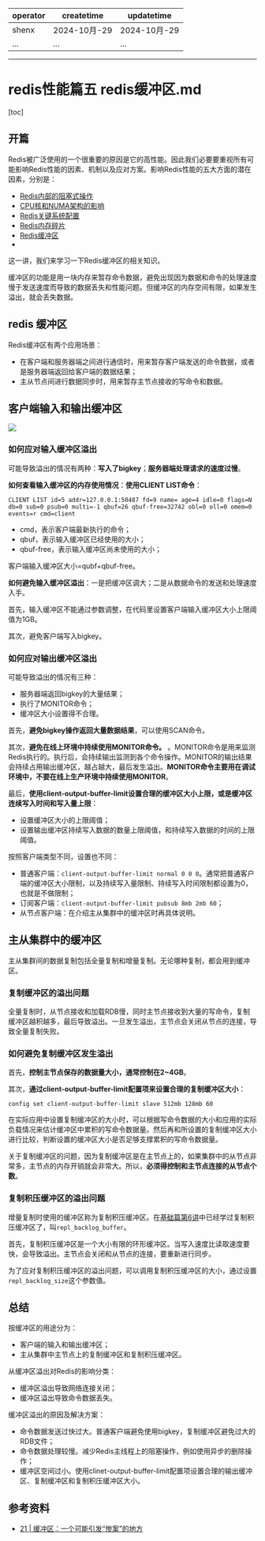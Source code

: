| operator | createtime | updatetime |
| ---- | ---- | ---- |
| shenx | 2024-10月-29 | 2024-10月-29  |
| ... | ... | ... |
---
# redis性能篇五 redis缓冲区.md

[toc]

## 开篇

Redis被广泛使用的一个很重要的原因是它的高性能。因此我们必要要重视所有可能影响Redis性能的因素、机制以及应对方案。影响Redis性能的五大方面的潜在因素，分别是：

*   [Redis内部的阻塞式操作](https://www.cnblogs.com/liang24/p/14231309.html)
*   [CPU核和NUMA架构的影响](https://www.cnblogs.com/liang24/p/14232836.html)
*   [Redis关键系统配置](https://www.cnblogs.com/liang24/p/14232880.html)
*   [Redis内存碎片](https://www.cnblogs.com/liang24/p/14232890.html)
*   [Redis缓冲区](https://www.cnblogs.com/liang24/p/14232895.html)
*   
这一讲，我们来学习一下Redis缓冲区的相关知识。

缓冲区的功能是用一块内存来暂存命令数据，避免出现因为数据和命令的处理速度慢于发送速度而导致的数据丢失和性能问题。但缓冲区的内存空间有限，如果发生溢出，就会丢失数据。


## redis 缓冲区

Redis缓冲区有两个应用场景：

*   在客户端和服务器端之间进行通信时，用来暂存客户端发送的命令数据，或者是服务器端返回给客户端的数据结果；
*   主从节点间进行数据同步时，用来暂存主节点接收的写命令和数据。

客户端输入和输出缓冲区
-----------

![](https://static001.geekbang.org/resource/image/b8/e4/b86be61e91bd7ca207989c220991fce4.jpg)

### 如何应对输入缓冲区溢出

可能导致溢出的情况有两种：**写入了bigkey**；**服务器端处理请求的速度过慢**。

**如何查看输入缓冲区的内存使用情况**：**使用CLIENT LIST命令**：

`CLIENT LIST id=5 addr=127.0.0.1:50487 fd=9 name= age=4 idle=0 flags=N db=0 sub=0 psub=0 multi=-1 qbuf=26 qbuf-free=32742 obl=0 oll=0 omem=0 events=r cmd=client`

*   cmd，表示客户端最新执行的命令；
*   qbuf，表示输入缓冲区已经使用的大小；
*   qbuf-free，表示输入缓冲区尚未使用的大小；

客户端输入缓冲区大小=qubf+qbuf-free。

**如何避免输入缓冲区溢出**：一是把缓冲区调大；二是从数据命令的发送和处理速度入手。

首先，输入缓冲区不能通过参数调整，在代码里设置客户端输入缓冲区大小上限阈值为1GB。

其次，避免客户端写入bigkey。

### 如何应对输出缓冲区溢出

可能导致溢出的情况有三种：

*   服务器端返回bigkey的大量结果；
*   执行了MONITOR命令；
*   缓冲区大小设置得不合理。

首先，**避免bigkey操作返回大量数据结果**，可以使用SCAN命令。

其次，**避免在线上环境中持续使用MONITOR命令。** 。MONITOR命令是用来监测Redis执行的。执行后，会持续输出监测到各个命令操作。MONITOR的输出结果会持续占用输出缓冲区，越占越大，最后发生溢出。**MONITOR命令主要用在调试环境中，不要在线上生产环境中持续使用MONITOR**。

最后，**使用client-output-buffer-limit设置合理的缓冲区大小上限，或是缓冲区连续写入时间和写入量上限**：

*   设置缓冲区大小的上限阈值；
*   设置输出缓冲区持续写入数据的数量上限阈值，和持续写入数据的时间的上限阈值。

按照客户端类型不同，设置也不同：

*   普通客户端：`client-output-buffer-limit normal 0 0 0`。通常把普通客户端的缓冲区大小限制，以及持续写入量限制、持续写入时间限制都设置为0，也就是不做限制；
*   订阅客户端：`client-output-buffer-limit pubsub 8mb 2mb 60`；
*   从节点客户端：在介绍主从集群中的缓冲区时再具体说明。

主从集群中的缓冲区
---------

主从集群间的数据复制包括全量复制和增量复制。无论哪种复制，都会用到缓冲区。

### 复制缓冲区的溢出问题

全量复制时，从节点接收和加载RDB慢，同时主节点接收到大量的写命令，复制缓冲区越积越多，最后导致溢出。一旦发生溢出，主节点会关闭从节点的连接，导致全量复制失败。

### 如何避免复制缓冲区发生溢出

首先，**控制主节点保存的数据量大小，通常控制在2~4GB**。

其次，**通过client-output-buffer-limit配置项来设置合理的复制缓冲区大小**：

`config set client-output-buffer-limit slave 512mb 128mb 60`

在实际应用中设置复制缓冲区的大小时，可以根据写命令数据的大小和应用的实际负载情况来估计缓冲区中累积的写命令数据量。然后再和所设置的复制缓冲区大小进行比较，判断设置的缓冲区大小是否足够支撑累积的写命令数据量。

关于复制缓冲区的问题，因为复制缓冲区是在主节点上的，如果集群中的从节点非常多，主节点的内存开销就会非常大。所以，**必须得控制和主节点连接的从节点个数**。

### 复制积压缓冲区的溢出问题

增量复制时使用的缓冲区称为复制积压缓冲区。在[基础篇第6讲](https://www.cnblogs.com/liang24/p/14189679.html)中已经学过复制积压缓冲区了，叫`repl_backlog_buffer`。

首先，复制积压缓冲区是一个大小有限的环形缓冲区。当写入速度比读取速度要快，会导致溢出。主节点会关闭和从节点的连接，要重新进行同步。

为了应对复制积压缓冲区的溢出问题，可以调用复制积压缓冲区的大小，通过设置`repl_backlog_size`这个参数值。

总结
--

按缓冲区的用途分为：

*   客户端的输入和输出缓冲区；
*   主从集群中主节点上的复制缓冲区和复制积压缓冲区。

从缓冲区溢出对Redis的影响分类：

*   缓冲区溢出导致网络连接关闭；
*   缓冲区溢出导致命令数据丢失。

缓冲区溢出的原因及解决方案：

*   命令数据发送过快过大。普通客户端避免使用bigkey，复制缓冲区避免过大的RDB文件；
*   命令数据处理较慢。减少Redis主线程上的阻塞操作，例如使用异步的删除操作；
*   缓冲区空间过小。使用clinet-output-buffer-limit配置项设置合理的输出缓冲区、复制缓冲区和复制积压缓冲区大小。

参考资料
----

*   [21 | 缓冲区：一个可能引发“惨案”的地方](https://time.geekbang.org/column/article/291277)